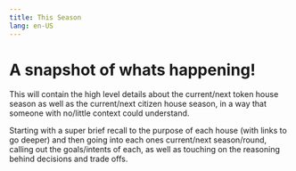 ```yaml
---
title: This Season
lang: en-US
---
```


# A snapshot of whats happening! 

This will contain the high level details about the current/next token house season as well as the current/next citizen house season, in a way that someone with no/little context could understand. 

Starting with a super brief recall to the purpose of each house (with links to go deeper) and then going into each ones current/next season/round, calling out the goals/intents of each, as well as touching on the reasoning behind decisions and trade offs. 